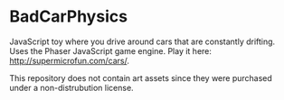 # BadCarPhysics

JavaScript toy where you drive around cars that are constantly drifting. Uses the Phaser JavaScript game engine. Play it here: http://supermicrofun.com/cars/.

This repository does not contain art assets since they were purchased under a non-distrubution license.

